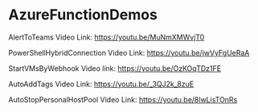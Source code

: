 # AzureFunctionDemos

AlertToTeams Video Link:
https://youtu.be/MuNmXMWvjT0

PowerShellHybridConnection Video Link:
https://youtu.be/jwVyFgUeRaA

StartVMsByWebhook Video link:
https://youtu.be/OzKOqTDz1FE

AutoAddTags Video Link:
https://youtu.be/_3QJ2k_8zuE

AutoStopPersonalHostPool Video Link:
https://youtu.be/8lwLisTOnRs